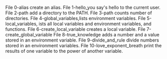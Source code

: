 File 0-alias create an alias.
File 1-hello_you say's hello to the current user.
File 2-path add a directory to the PATH.
File 3-path counts number of directories.
File 4-global_variables,lists environment variables.
File 5-local_variables, ists all local variables and environment variables, and functions.
File 6-create_local_variable creates a local variable.
File 7-create_global_variable
File 8-true_knowledge adds a number and a value stored in an environment variable.
File 9-divide_and_rule divide numbers stored in an environment variables.
File 10-love_exponent_breath print the results of one variable to the power of another variable.
